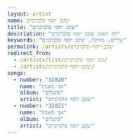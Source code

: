 ```yaml
---
layout: artist
name: יעקב יוסף פלברבוים
title: "יעקב יוסף פלברבוים"
description: "דף האמן יעקב יוסף פלברבוים"
keywords: "שירים, מוזיקה, יעקב יוסף פלברבוים"
permalink: /artists/יעקב-יוסף-פלברבוים
redirect_from:
  - /artists/list/יעקב יוסף פלברבוים
  - /artists/יעקב-יוסף-פלברבוים/
songs:
  - number: "32820"
    name: "אני מאמין"
    album: "סינגלים"
    artist: "יעקב יוסף פלברבוים"
  - number: "32821"
    name: "אני מאמין"
    album: "סינגלים"
    artist: "יעקב יוסף פלברבוים"
---
```

